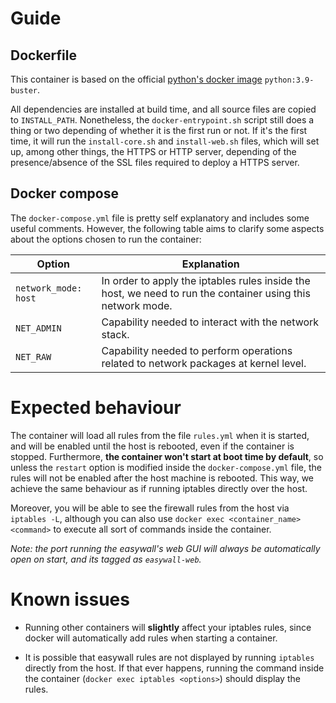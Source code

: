 # Guide

## Dockerfile

This container is based on the official [python's docker image](https://hub.docker.com/_/python) `python:3.9-buster`.

All dependencies are installed at build time, and all source files are copied to `INSTALL_PATH`. Nonetheless, the `docker-entrypoint.sh` script still does a thing or two depending of whether it is the first run or not. If it's the first time, it will run the `install-core.sh` and `install-web.sh` files, which will set up, among other things, the HTTPS or HTTP server, depending of the presence/absence of the SSL files required to deploy a HTTPS server.

## Docker compose

The `docker-compose.yml` file is pretty self explanatory and includes some useful comments. However, the following table aims to clarify some aspects about the options chosen to run the container:

| Option | Explanation |
|-|-|
| `network_mode: host` | In order to apply the iptables rules inside the host, we need to run the container using this network mode. |
| `NET_ADMIN` | Capability needed to interact with the network stack. |
| `NET_RAW` | Capability needed to perform operations related to network packages at kernel level. |

# Expected behaviour

The container will load all rules from the file `rules.yml` when it is started, and will be enabled until the host is rebooted, even if the container is stopped. Furthermore, **the container won't start at boot time by default**, so unless the `restart` option is modified inside the `docker-compose.yml` file, the rules will not be enabled after the host machine is rebooted. This way, we achieve the same behaviour as if running iptables directly over the host.

Moreover, you will be able to see the firewall rules from the host via `iptables -L`, although you can also use `docker exec <container_name> <command>` to execute all sort of commands inside the container.

*Note: the port running the easywall's web GUI will always be automatically open on start, and its tagged as `easywall-web`.*

# Known issues

- Running other containers will **slightly** affect your iptables rules, since docker will automatically add rules when starting a container.

- It is possible that easywall rules are not displayed by running `iptables` directly from the host. If that ever happens, running the command inside the container (`docker exec iptables <options>`) should display the rules.